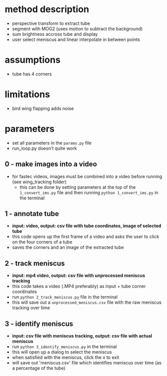 # method description
- perspective transform to extract tube
- segment with MOG2 (uses motion to subtract the background)
- sum brightness accross tube and display
- user select meniscus and linear interpolate in between points

# assumptions
- tube has 4 corners

# limitations
- bird wing flapping adds noise

# parameters
- set all parameters in the `params.py` file
- run_loop.py doesn't quite work

## 0 - make images into a video
- for fastec videos, images must be combined into a video before running (see wing_tracking folder)
    - this can be done by setting parameters at the top of the `1_convert_ims.py` file and then running `python 1_convert_ims.py` in the terminal 
    
## 1 - annotate tube
- **input: video, output: csv file with tube coordinates, image of selected tube**
- this code opens up the first frame of a video and asks the user to click on the four corners of a tube
- saves the corners and an image of the extracted tube

## 2 - track meniscus
- **input: mp4 video, output: csv file with unprocessed meniscus tracking**
- this code takes a video (.MP4 preferably) as input + tube corner coordinates
- run `python 2_track_meniscus.py` file in the terminal
- this will save out a `unprocessed_meniscus.csv` file with the raw meniscus tracking over time

## 3 - identify meniscus
- **input: csv file with meniscus tracking, output: csv file with actual meniscus**
 - run `python 3_identify_meniscus.py` in the terminal
 - this will open up a dialog to select the meniscus
 - when satisfied with the meniscus, click the x to exit
 - will save out 'meniscus.csv' file which identifies meniscus over time (as a percentage of the tube)

 

